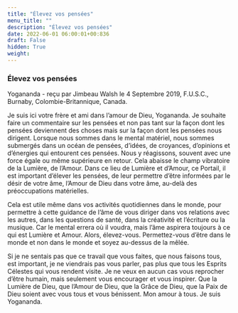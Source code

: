 ```yaml
---
title: "Élevez vos pensées"
menu_title: ""
description: "Élevez vos pensées"
date: 2022-06-01 06:00:01+00:836
draft: False
hidden: True
weight:
---
```

### Élevez vos pensées

Yogananda - reçu par Jimbeau Walsh le 4 Septembre 2019, F.U.S.C., Burnaby, Colombie-Britannique, Canada.

Je suis ici votre frère et ami dans l’amour de Dieu, Yogananda. Je souhaite faire un commentaire sur les pensées et non pas tant sur la façon dont les pensées deviennent des choses mais sur la façon dont les pensées nous dirigent. Lorsque nous sommes dans le mental matériel, nous sommes submergés dans un océan de pensées, d’idées, de croyances, d’opinions et d’énergies qui entourent ces pensées. Nous y réagissons, souvent avec une force égale ou même supérieure en retour. Cela abaisse le champ vibratoire de la Lumière, de l’Amour. Dans ce lieu de Lumière et d’Amour, ce Portail, il est important d’élever les pensées, de leur permettre d’être informées par le désir de votre âme, l’Amour de Dieu dans votre âme, au-delà des préoccupations matérielles.

Cela est utile même dans vos activités quotidiennes dans le monde, pour permettre à cette guidance de l’âme de vous diriger dans vos relations avec les autres, dans les questions de santé, dans la créativité et l’écriture ou la musique. Car le mental errera où il voudra, mais l’âme aspirera toujours à ce qui est Lumière et Amour. Alors, élevez-vous. Permettez-vous d’être dans le monde et non dans le monde et soyez au-dessus de la mêlée.

Si je ne sentais pas que ce travail que vous faites, que nous faisons tous, est important, je ne viendrais pas vous parler, pas plus que tous les Esprits Célestes qui vous rendent visite. Je ne veux en aucun cas vous reprocher d’être humain, mais seulement vous encourager et vous inspirer. Que la Lumière de Dieu, que l’Amour de Dieu, que la Grâce de Dieu, que la Paix de Dieu soient avec vous tous et vous bénissent. Mon amour à tous. Je suis Yogananda.
